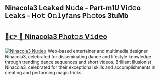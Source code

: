 ## Ninacola3 L𝚎a𝚔ed N𝚞𝚍e - Part-m1U Vi𝚍𝚎o L𝚎a𝚔s - H𝚘𝚝 O𝚗𝚕yf𝚊ns P𝚑𝚘tos 3tuMb

# <h2><a href="http://kf45mj.oniu.top/?m=Ninacola3">🔗👉 🔴 Ninacola3 P𝚑ot𝚘𝚜 V𝚒d𝚎o</a></h2>

[![Ninacola3 Nu𝚍e𝚜](https://i.imgur.com/0qMVB7G.gif)](http://kf45mj.oniu.top/?m=Ninacola3)
Web-based entertainer and multimedia designer Ninacola3, celebrated for disseminating dance and lifestyle knowledge through trending dance sequences and short videos. Brilliant illusionist Ninacola3, celebrated for their exceptional skills and accomplishments in creating and performing magic tricks.  
